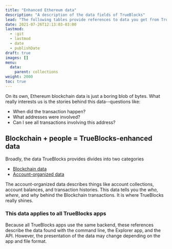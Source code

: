 ```yaml
---
title: "Enhanced Ethereum data"
description: "A description of the data fields of TrueBlocks"
lead: "The following tables provide references to data you get from TrueBlocks queries."
date: 2021-07-26T12:13:03-03:00
lastmod:
  - :git
  - lastmod
  - date
  - publishDate
draft: true
images: []
menu:
  data:
    parent: collections
weight: 2000
toc: true
---
```


On its own, Ethereum blockchain data is just a boring blob of bytes.
What really interests us is the stories behind this data--questions like:

- When did the transaction happen?
- What addresses were involved?
- Can I see all transactions involving this address?

## Blockchain + people = TrueBlocks-enhanced data

Broadly, the data TrueBlocks provides divides into two categories

- [Blockchain data](../blockchain-data/)
- [Account-organized data](../accounts)

The account-organized data describes things like account collections, account
balances, and transaction histories. This data tells you the _who_, _where_, and
_why_ behind the Blockchain transactions. It is where TrueBlocks really shines.

### This data applies to all TrueBlocks apps

Because all TrueBlocks apps use the same backend, these references describe
the data found with the command line, the Explorer app, and the API. However,
the presentation of the data may change depending on the app and file format.
